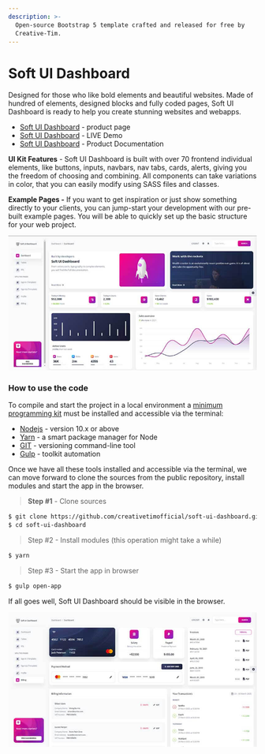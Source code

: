 ```yaml
---
description: >-
  Open-source Bootstrap 5 template crafted and released for free by
  Creative-Tim.
---
```


# Soft UI Dashboard

Designed for those who like bold elements and beautiful websites. Made of hundred of elements, designed blocks and fully coded pages, Soft UI Dashboard is ready to help you create stunning websites and webapps. 

* [Soft UI Dashboard](https://bit.ly/2Q1uIfK) - product page
* [Soft UI Dashboard](https://bit.ly/3dLM7CE) -  LIVE Demo
* [Soft UI Dashboard](https://bit.ly/2Qa0szQ) - Product Documentation

**UI Kit Features** - Soft UI Dashboard is built with over 70 frontend individual elements, like buttons, inputs, navbars, nav tabs, cards, alerts, giving you the freedom of choosing and combining. All components can take variations in color, that you can easily modify using SASS files and classes.

 **Example Pages -** If you want to get inspiration or just show something directly to your clients, you can jump-start your development with our pre-built example pages. You will be able to quickly set up the basic structure for your web project. 

![Soft UI Dashboard - Bootstrap 5 Template.](../../.gitbook/assets/soft-ui-dashboard-page-dashboard.jpg)

### How to use the code

To compile and start the project in a local environment a [minimum programming kit](../tutorials/minimal-programming-kit.md) must be installed and accessible via the terminal:

* [Nodejs](https://nodejs.org/en/) - version 10.x or above
* [Yarn](https://yarnpkg.com/) - a smart package manager for Node
* [GIT](https://git-scm.com/) - versioning command-line tool
* [Gulp](https://gulpjs.com/) - toolkit automation 

Once we have all these tools installed and accessible via the terminal, we can move forward to clone the sources from the public repository, install modules and start the app in the browser.

> **Step \#1** - Clone sources

```bash
$ git clone https://github.com/creativetimofficial/soft-ui-dashboard.git
$ cd soft-ui-dashboard
```

> Step \#2 - Install modules \(this operation might take a while\)

```bash
$ yarn 
```

> Step \#3 - Start the app in browser

```bash
$ gulp open-app
```

If all goes well, Soft UI Dashboard should be visible in the browser. 

![Soft UI Dashboard - Billing Page.](../../.gitbook/assets/soft-ui-dashboard-page-billing%20%281%29.jpg)

